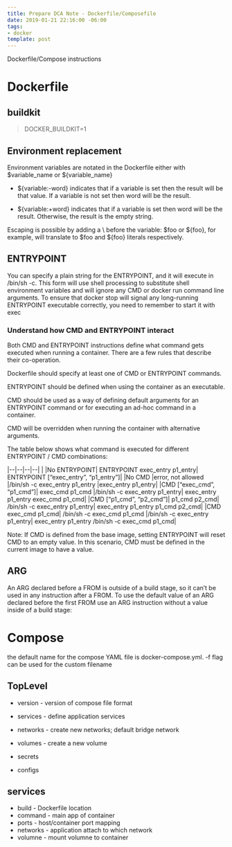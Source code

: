 ```yaml
---
title: Prepare DCA Note - Dockerfile/Composefile
date: 2019-01-21 22:16:00 -06:00
tags:
- docker
template: post
---
```


Dockerfile/Compose instructions
<!--more-->

# Dockerfile

## buildkit
  >DOCKER_BUILDKIT=1

## Environment replacement

Environment variables are notated in the Dockerfile either with $variable_name or ${variable_name}

* ${variable:-word} indicates that if a variable is set then the result will be that value. If a variable is not set then word will be the result.

* ${variable:+word} indicates that if a variable is set then word will be the result. Otherwise, the result is the empty string.

Escaping is possible by adding a \ before the variable: \$foo or \${foo}, for example, will translate to $foo and ${foo} literals respectively.

## ENTRYPOINT

You can specify a plain string for the ENTRYPOINT, and it will execute in /bin/sh -c. This form will use shell processing to substitute shell environment variables and will ignore any CMD or docker run command line arguments. To ensure that docker stop will signal any long-running ENTRYPOINT executable correctly, you need to remember to start it with exec

### Understand how CMD and ENTRYPOINT interact

Both CMD and ENTRYPOINT instructions define what command gets executed when running a container. There are a few rules that describe their co-operation.

Dockerfile should specify at least one of CMD or ENTRYPOINT commands.

ENTRYPOINT should be defined when using the container as an executable.

CMD should be used as a way of defining default arguments for an ENTRYPOINT command or for executing an ad-hoc command in a container.

CMD will be overridden when running the container with alternative arguments.

The table below shows what command is executed for different ENTRYPOINT / CMD combinations:

|--|--|--|--|
| 	|No ENTRYPOINT|	ENTRYPOINT exec_entry p1_entry|	ENTRYPOINT [“exec_entry”, “p1_entry”]|
|No CMD	|error, not allowed	|/bin/sh -c exec_entry p1_entry	|exec_entry p1_entry|
|CMD [“exec_cmd”, “p1_cmd”]|	exec_cmd p1_cmd	|/bin/sh -c exec_entry p1_entry|	exec_entry p1_entry exec_cmd p1_cmd|
|CMD [“p1_cmd”, “p2_cmd”]|	p1_cmd p2_cmd|	/bin/sh -c exec_entry p1_entry|	exec_entry p1_entry p1_cmd p2_cmd|
|CMD exec_cmd p1_cmd|	/bin/sh -c exec_cmd p1_cmd	|/bin/sh -c exec_entry p1_entry|	exec_entry p1_entry /bin/sh -c exec_cmd p1_cmd|

Note: If CMD is defined from the base image, setting ENTRYPOINT will reset CMD to an empty value. In this scenario, CMD must be defined in the current image to have a value.

## ARG

An ARG declared before a FROM is outside of a build stage, so it can’t be used in any instruction after a FROM. To use the default value of an ARG declared before the first FROM use an ARG instruction without a value inside of a build stage:

# Compose

 the default name for the compose YAML file is docker-compose.yml. -f flag can be used for the custom filename

## TopLevel

* version - version of compose file format
* services - define application services
* networks - create new networks; default bridge network
* volumes - create a new volume

* secrets
* configs 

## services

 * build - Dockerfile location
 * command - main app of container
 * ports - host/container port mapping
 * networks - application attach to which network
 * volumne - mount volumne to container